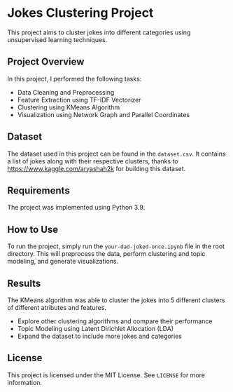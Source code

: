 # Jokes Clustering Project

This project aims to cluster jokes into different categories using unsupervised learning techniques.

## Project Overview

In this project, I performed the following tasks:
- Data Cleaning and Preprocessing
- Feature Extraction using TF-IDF Vectorizer
- Clustering using KMeans Algorithm
- Visualization using Network Graph and Parallel Coordinates

## Dataset

The dataset used in this project can be found in the `dataset.csv`. It contains a list of jokes along with their respective clusters, thanks to https://www.kaggle.com/aryashah2k for building this dataset.

## Requirements

The project was implemented using Python 3.9.


## How to Use

To run the project, simply run the `your-dad-joked-once.ipynb` file in the root directory. This will preprocess the data, perform clustering and topic modeling, and generate visualizations.

## Results

The KMeans algorithm was able to cluster the jokes into 5 different clusters of different atributes and features.

- Explore other clustering algorithms and compare their performance
- Topic Modeling using Latent Dirichlet Allocation (LDA)
- Expand the dataset to include more jokes and categories


## License

This project is licensed under the MIT License. See `LICENSE` for more information.
